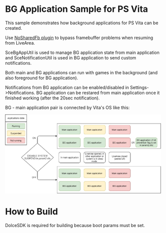 # BG Application Sample for PS Vita

This sample demonstrates how background applications for PS Vita can be created.

Use [NoSharedFb plugin](https://github.com/GrapheneCt/NoSharedFb) to bypass framebuffer problems when resuming from LiveArea.

SceBgAppUtil is used to manage BG application state from main application and SceNotificationUtil is used in BG application to send custom notifications.

Both main and BG applications can run with games in the background (and also foreground for BG application).

Notifications from BG application can be enabled/disabled in Settings->Notifications. BG application can be restared from main application once it finished working (after the 20sec notification).

BG - main application pair is connected by Vita's OS like this:

![alt text](https://github.com/GrapheneCt/BG-App-PSV/blob/master/img.jpg?raw=true)

# How to Build

DolceSDK is required for building because boot params must be set.
